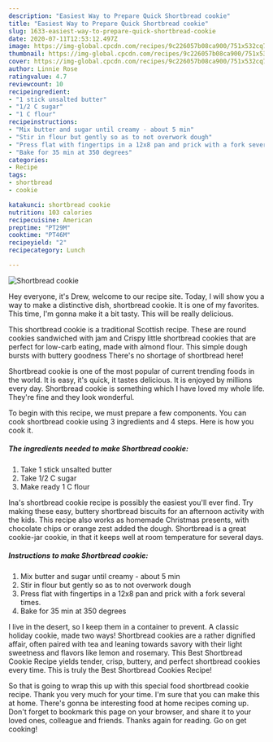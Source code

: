 ```yaml
---
description: "Easiest Way to Prepare Quick Shortbread cookie"
title: "Easiest Way to Prepare Quick Shortbread cookie"
slug: 1633-easiest-way-to-prepare-quick-shortbread-cookie
date: 2020-07-11T12:53:12.497Z
image: https://img-global.cpcdn.com/recipes/9c226057b08ca900/751x532cq70/shortbread-cookie-recipe-main-photo.jpg
thumbnail: https://img-global.cpcdn.com/recipes/9c226057b08ca900/751x532cq70/shortbread-cookie-recipe-main-photo.jpg
cover: https://img-global.cpcdn.com/recipes/9c226057b08ca900/751x532cq70/shortbread-cookie-recipe-main-photo.jpg
author: Linnie Rose
ratingvalue: 4.7
reviewcount: 10
recipeingredient:
- "1 stick unsalted butter"
- "1/2 C sugar"
- "1 C flour"
recipeinstructions:
- "Mix butter and sugar until creamy - about 5 min"
- "Stir in flour but gently so as to not overwork dough"
- "Press flat with fingertips in a 12x8 pan and prick with a fork several times."
- "Bake for 35 min at 350 degrees"
categories:
- Recipe
tags:
- shortbread
- cookie

katakunci: shortbread cookie 
nutrition: 103 calories
recipecuisine: American
preptime: "PT29M"
cooktime: "PT46M"
recipeyield: "2"
recipecategory: Lunch

---
```



![Shortbread cookie](https://img-global.cpcdn.com/recipes/9c226057b08ca900/751x532cq70/shortbread-cookie-recipe-main-photo.jpg)

Hey everyone, it's Drew, welcome to our recipe site. Today, I will show you a way to make a distinctive dish, shortbread cookie. It is one of my favorites. This time, I'm gonna make it a bit tasty. This will be really delicious.

This shortbread cookie is a traditional Scottish recipe. These are round cookies sandwiched with jam and Crispy little shortbread cookies that are perfect for low-carb eating, made with almond flour. This simple dough bursts with buttery goodness There&#39;s no shortage of shortbread here!

Shortbread cookie is one of the most popular of current trending foods in the world. It is easy, it's quick, it tastes delicious. It is enjoyed by millions every day. Shortbread cookie is something which I have loved my whole life. They're fine and they look wonderful.


To begin with this recipe, we must prepare a few components. You can cook shortbread cookie using 3 ingredients and 4 steps. Here is how you cook it.

<!--inarticleads1-->

##### The ingredients needed to make Shortbread cookie:

1. Take 1 stick unsalted butter
1. Take 1/2 C sugar
1. Make ready 1 C flour


Ina&#39;s shortbread cookie recipe is possibly the easiest you&#39;ll ever find. Try making these easy, buttery shortbread biscuits for an afternoon activity with the kids. This recipe also works as homemade Christmas presents, with chocolate chips or orange zest added the dough. Shortbread is a great cookie-jar cookie, in that it keeps well at room temperature for several days. 

<!--inarticleads2-->

##### Instructions to make Shortbread cookie:

1. Mix butter and sugar until creamy - about 5 min
1. Stir in flour but gently so as to not overwork dough
1. Press flat with fingertips in a 12x8 pan and prick with a fork several times.
1. Bake for 35 min at 350 degrees


I live in the desert, so I keep them in a container to prevent. A classic holiday cookie, made two ways! Shortbread cookies are a rather dignified affair, often paired with tea and leaning towards savory with their light sweetness and flavors like lemon and rosemary. This Best Shortbread Cookie Recipe yields tender, crisp, buttery, and perfect shortbread cookies every time. This is truly the Best Shortbread Cookies Recipe! 

So that is going to wrap this up with this special food shortbread cookie recipe. Thank you very much for your time. I'm sure that you can make this at home. There's gonna be interesting food at home recipes coming up. Don't forget to bookmark this page on your browser, and share it to your loved ones, colleague and friends. Thanks again for reading. Go on get cooking!
